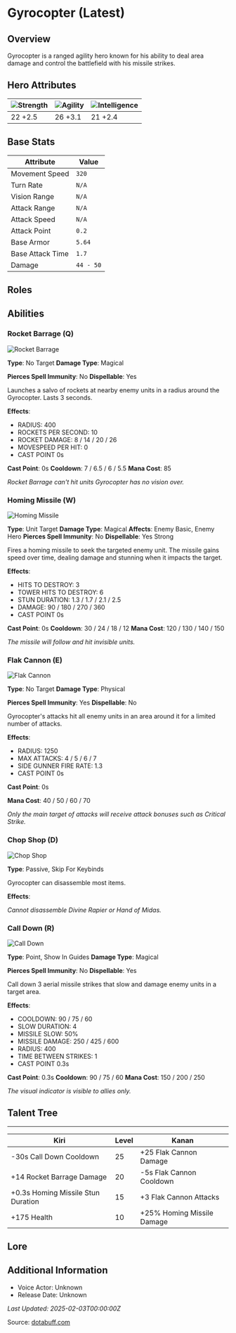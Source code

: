 # Gyrocopter (Latest)

## Overview
Gyrocopter is a ranged agility hero known for his ability to deal area damage and control the battlefield with his missile strikes.

## Hero Attributes
| ![Strength](https://www.dotabuff.com/assets/hero_str-c4c83daf6344eee5758e6634a6535394cdcf03a9a8292076260cbe42b76d1b4c.png) | ![Agility](https://www.dotabuff.com/assets/hero_agi-f7c48b4a53d1a3f879d97d7afce7326b01d4a1a053fec8ea922ac6bbbe7947d7.png) | ![Intelligence](https://www.dotabuff.com/assets/hero_int-b590a71ef3df24fd995abacac069e7dbf3ee126cc67d6969bb3bea8034124232.png) |
|------------------------|------------------------|----------------------------|
| 22 +2.5             | 26 +3.1              | 21 +2.4            |

## Base Stats
| Attribute | Value |
|-----------|-------|
| Movement Speed | `320` |
| Turn Rate | `N/A` |
| Vision Range | `N/A` |
| Attack Range | `N/A` |
| Attack Speed | `N/A` |
| Attack Point | `0.2` |
| Base Armor | `5.64` |
| Base Attack Time | `1.7` |
| Damage | `44 - 50` |

## Roles


## Abilities
### Rocket Barrage (Q)
![Rocket Barrage](https://www.dotabuff.com/assets/skills/gyrocopter-rocket-barrage-5361-139ec935171869575d7df5a1c515b24b622440d2124e5c3bd0c41902f0cf0173.jpg)

**Type**: No Target
**Damage Type**: Magical

**Pierces Spell Immunity**: No
**Dispellable**: Yes

Launches a salvo of rockets at nearby enemy units in a radius around the Gyrocopter. Lasts 3 seconds.

**Effects**:
- RADIUS: 400
- ROCKETS PER SECOND: 10
- ROCKET DAMAGE: 8 / 14 / 20 / 26
- MOVESPEED PER HIT: 0
- CAST POINT 0s

**Cast Point**: 0s
**Cooldown**: 7 / 6.5 / 6 / 5.5
**Mana Cost**: 85

*Rocket Barrage can't hit units Gyrocopter has no vision over.*

### Homing Missile (W)
![Homing Missile](https://www.dotabuff.com/assets/skills/gyrocopter-homing-missile-5362-96a6e6c192b9bd9b796857a289f4d45436278fe56f07ad795efd6cdcd3267878.jpg)

**Type**: Unit Target
**Damage Type**: Magical
**Affects**: Enemy Basic, Enemy Hero
**Pierces Spell Immunity**: No
**Dispellable**: Yes Strong

Fires a homing missile to seek the targeted enemy unit. The missile gains speed over time, dealing damage and stunning when it impacts the target.

**Effects**:
- HITS TO DESTROY: 3
- TOWER HITS TO DESTROY: 6
- STUN DURATION: 1.3 / 1.7 / 2.1 / 2.5
- DAMAGE: 90 / 180 / 270 / 360
- CAST POINT 0s

**Cast Point**: 0s
**Cooldown**: 30 / 24 / 18 / 12
**Mana Cost**: 120 / 130 / 140 / 150

*The missile will follow and hit invisible units.*

### Flak Cannon (E)
![Flak Cannon](https://www.dotabuff.com/assets/skills/gyrocopter-flak-cannon-5363-52199070973930027c09b5ae10b0b91f0881e5cd3058e7f0844b654847efab5b.jpg)

**Type**: No Target
**Damage Type**: Physical

**Pierces Spell Immunity**: Yes
**Dispellable**: No

Gyrocopter's attacks hit all enemy units in an area around it for a limited number of attacks.

**Effects**:
- RADIUS: 1250
- MAX ATTACKS: 4 / 5 / 6 / 7
- SIDE GUNNER FIRE RATE: 1.3
- CAST POINT 0s

**Cast Point**: 0s

**Mana Cost**: 40 / 50 / 60 / 70

*Only the main target of attacks will receive attack bonuses such as Critical Strike.*

### Chop Shop (D)
![Chop Shop](https://www.dotabuff.com/assets/skills/default-5a612c460046882c6741f2fd3db0f48ae721d557d613f3dc4db7262a1bd5864a.jpg)

**Type**: Passive, Skip For Keybinds





Gyrocopter can disassemble most items.

**Effects**:






*Cannot disassemble Divine Rapier or Hand of Midas.*

### Call Down (R)
![Call Down](https://www.dotabuff.com/assets/skills/gyrocopter-call-down-5364-eb81ab67b24c3f5471e89357030b15639bf65d4cad2714a7bdd199c3b9acd5bf.jpg)

**Type**: Point, Show In Guides
**Damage Type**: Magical

**Pierces Spell Immunity**: No
**Dispellable**: Yes

Call down 3 aerial missile strikes that slow and damage enemy units in a target area.

**Effects**:
- COOLDOWN: 90 / 75 / 60
- SLOW DURATION: 4
- MISSILE SLOW: 50%
- MISSILE DAMAGE: 250 / 425 / 600
- RADIUS: 400
- TIME BETWEEN STRIKES: 1
- CAST POINT 0.3s

**Cast Point**: 0.3s
**Cooldown**: 90 / 75 / 60
**Mana Cost**: 150 / 200 / 250

*The visual indicator is visible to allies only.*


## Talent Tree
------------
Kiri | Level | Kanan
------|--------|-------
-30s Call Down Cooldown | 25 | +25 Flak Cannon Damage
+14 Rocket Barrage Damage | 20 | -5s Flak Cannon Cooldown
+0.3s Homing Missile Stun Duration | 15 | +3 Flak Cannon Attacks
+175 Health | 10 | +25% Homing Missile Damage

## Lore
> 

## Additional Information
- Voice Actor: Unknown
- Release Date: Unknown

_Last Updated: 2025-02-03T00:00:00Z_

Source: [dotabuff.com](https://www.dotabuff.com/heroes/gyrocopter/abilities)
